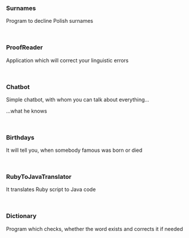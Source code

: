 ### Surnames
Program to decline Polish surnames

<br>

### ProofReader
Application which will correct your linguistic errors

<br>

### Chatbot
Simple chatbot, with whom you can talk about everything...

...what he knows

<br>

### Birthdays
It will tell you, when somebody famous was born or died

<br>

### RubyToJavaTranslator
It translates Ruby script to Java code

<br>

### Dictionary
Program which checks, whether the word exists and corrects it if needed

